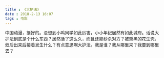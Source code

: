 ```yaml
---
title : 《大护法》
date : 2018-2-13 16:07
tags : 电影
---
```

中国动漫，挺好的。没想到小鸣同学如此厉害，小小年纪居然有如此城府。话说大护法到底是个什么东西？居然活了这么久，而且还能秒杀对方？被熏黑的花生壳，蚁后出来后接着发生什么？有点意思啊大护法。我是谁？我从哪里来？我要到哪里去？
